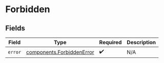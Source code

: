 # Forbidden


## Fields

| Field                                                                  | Type                                                                   | Required                                                               | Description                                                            |
| ---------------------------------------------------------------------- | ---------------------------------------------------------------------- | ---------------------------------------------------------------------- | ---------------------------------------------------------------------- |
| `error`                                                                | [components.ForbiddenError](../../models/components/forbiddenerror.md) | :heavy_check_mark:                                                     | N/A                                                                    |